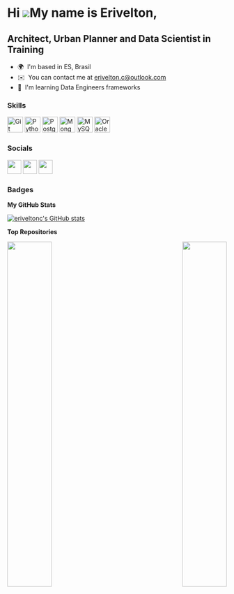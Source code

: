Hi ![](https://user-images.githubusercontent.com/18350557/176309783-0785949b-9127-417c-8b55-ab5a4333674e.gif)My name is Erivelton,
==================================================================================================================================

Architect, Urban Planner and Data Scientist in Training
-------------------------------------------------------

*   🌍  I'm based in ES, Brasil
*   ✉️  You can contact me at [erivelton.c@outlook.com](mailto:erivelton.c@outlook.com)
*   🧠  I'm learning Data Engineers frameworks

### Skills 
<p align="left">
<a href="https://git-scm.com/" target="_blank" rel="noreferrer"><img src="https://raw.githubusercontent.com/danielcranney/readme-generator/main/public/icons/skills/git-colored.svg" width="36" height="36" alt="Git" /></a>
<a href="https://www.python.org/" target="_blank" rel="noreferrer"><img src="https://raw.githubusercontent.com/danielcranney/readme-generator/main/public/icons/skills/python-colored.svg" width="36" height="36" alt="Python" /></a>
<a href="https://www.postgresql.org/" target="_blank" rel="noreferrer"><img src="https://raw.githubusercontent.com/danielcranney/readme-generator/main/public/icons/skills/postgresql-colored.svg" width="36" height="36" alt="PostgreSQL" /></a>
<a href="https://www.mongodb.com/" target="_blank" rel="noreferrer"><img src="https://raw.githubusercontent.com/danielcranney/readme-generator/main/public/icons/skills/mongodb-colored.svg" width="36" height="36" alt="MongoDB" /></a>
<a href="https://www.mysql.com/" target="_blank" rel="noreferrer"><img src="https://raw.githubusercontent.com/danielcranney/readme-generator/main/public/icons/skills/mysql-colored.svg" width="36" height="36" alt="MySQL" /></a>
<a href="https://www.oracle.com/uk/index.html" target="_blank" rel="noreferrer"><img src="https://raw.githubusercontent.com/danielcranney/readme-generator/main/public/icons/skills/oracle-colored.svg" width="36" height="36" alt="Oracle" /></a>
</p>
                    
 ### Socials

<p align="left"> <a href="https://www.github.com/eriveltonc" target="_blank" rel="noreferrer"><img src="https://raw.githubusercontent.com/danielcranney/readme-generator/main/public/icons/socials/github.svg" width="32" height="32" /></a> <a href="http://www.instagram.com/eriveltonc" target="_blank" rel="noreferrer"><img src="https://raw.githubusercontent.com/danielcranney/readme-generator/main/public/icons/socials/instagram.svg" width="32" height="32" /></a> <a href="https://www.linkedin.com/in/erivelton-ferreira-27664b127/" target="_blank" rel="noreferrer"><img src="https://raw.githubusercontent.com/danielcranney/readme-generator/main/public/icons/socials/linkedin.svg" width="32" height="32" /></a></p>

### Badges

<b>My GitHub Stats</b>

<a href="http://www.github.com/eriveltonc"><img src="https://github-readme-stats.vercel.app/api?username=eriveltonc&show_icons=true&hide=&count_private=true&title_color=0891b2&text_color=ffffff&icon_color=facc15&bg_color=1c1917&hide_border=true&show_icons=true" alt="eriveltonc's GitHub stats" /></a>

<b>Top Repositories</b>

<div width="100%" align="center"><a href="https://github.com/eriveltonc/cryptoanalise" align="left"><img align="left" width="45%" src="https://github-readme-stats.vercel.app/api/pin/?username=eriveltonc&repo=cryptoanalise&title_color=0891b2&text_color=ffffff&icon_color=facc15&bg_color=1c1917&hide_border=true&locale=en" /></a><a href="https://github.com/eriveltonc/spacialAutoCorrelation_ES" align="right"><img align="right" width="45%" src="https://github-readme-stats.vercel.app/api/pin/?username=eriveltonc&repo=spacialAutoCorrelation_ES&title_color=0891b2&text_color=ffffff&icon_color=facc15&bg_color=1c1917&hide_border=true&locale=en" /></a></div><br /><br /><br /><br /><br /><br /><br />
